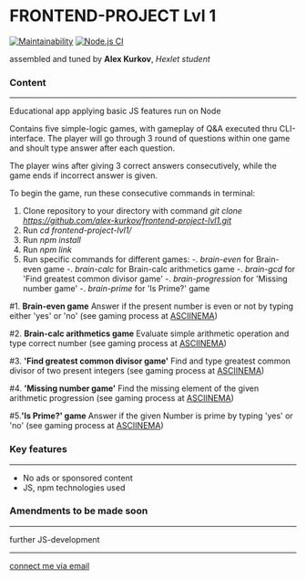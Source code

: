 # **FRONTEND-PROJECT Lvl 1**

[![Maintainability](https://api.codeclimate.com/v1/badges/85854609ef666849c490/maintainability)](https://codeclimate.com/github/alex-kurkov/frontend-project-lvl1/maintainability)
[![Node.js CI](https://github.com/alex-kurkov/frontend-project-lvl1/workflows/Node.js%20CI/badge.svg)](https://github.com/alex-kurkov/frontend-project-lvl1/actions)

assembled and tuned by **Alex Kurkov**,
_Hexlet student_

### **Content**
---------------------

Educational app applying basic JS features run on Node

Contains five simple-logic games, with gameplay of Q&A executed thru CLI-interface.
The player will go through 3 round of questions within one game and shoult type answer after each question.

The player wins after giving 3 correct answers consecutively, while the game ends if incorrect answer is given.

To begin the game, run these consecutive commands in terminal:
1. Clone repository to your directory with command    *git clone https://github.com/alex-kurkov/frontend-project-lvl1.git*
2. Run       *cd frontend-project-lvl1/*
3. Run       *npm install*
4. Run       *npm link*
5. Run  specific commands for different games:
      -. *brain-even* for Brain-even game
      -. *brain-calc* for Brain-calc arithmetics game
      -. *brain-gcd* for 'Find greatest common divisor game'
      -. *brain-progression* for 'Missing number game'
      -. *brain-prime* for 'Is Prime?' game

#1. **Brain-even game**
Answer if the present number is even or not by typing either 'yes' or 'no'
(see gaming process at [ASCIINEMA](https://asciinema.org/a/sKIRnD0nmO0w6rZO6oV8mwfcS))

#2. **Brain-calc arithmetics game**
Evaluate simple arithmetic operation and type correct number
(see gaming process at [ASCIINEMA](https://asciinema.org/a/GL2o1epf6ZAM7eT8TM3Pqtzuh))

#3. **'Find greatest common divisor game'**
Find and type greatest common divisor of two present integers
(see gaming process at [ASCIINEMA](https://asciinema.org/a/qxRgVpbSoSfWauzrzpAUh1hLh))

#4. **'Missing number game'**
Find the missing element of the given arithmetic progression
(see gaming process at [ASCIINEMA](https://asciinema.org/a/EB3OQ9HDrlirvao5hlFgr46ck))

#5.**'Is Prime?' game**
Answer if the given Number is prime by typing 'yes' or 'no'
(see gaming process at [ASCIINEMA](https://asciinema.org/a/VUKaEm1fORDQ4olccZPKOEWWU))


### **Key features**
---------------------
* No ads or sponsored content
* JS, npm technologies used


### **Amendments to be made soon**
----------------------------------

further JS-development

--------
[connect me via email](mailto:alexkourkov@yandex.ru "Email")
